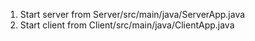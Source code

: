 1. Start server from Server/src/main/java/ServerApp.java
2. Start client from Client/src/main/java/ClientApp.java